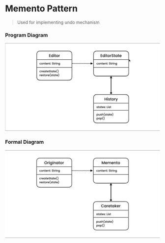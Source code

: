 # Memento Pattern

> Used for implementing undo mechanism

### Program Diagram

![UML Diagram](Diagrams/MementoProgram.jpg?raw=true 'UML Diagram')

### Formal Diagram

![Formal UML Diagram](Diagrams/MementoFormal.jpg?raw=true 'Formal UML Diagram')
